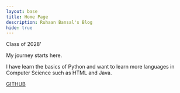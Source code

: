 ```yaml
---
layout: base
title: Home Page
description: Ruhaan Bansal's Blog
hide: true
---
```

Class of 2028'

My journey starts here.

I have learn the basics of Python and want to learn more languages in Computer Science such as HTML and Java. 

[GITHUB](https://github.com/Ruhaan-Bansal)
